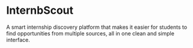 # InternbScout
A smart internship discovery platform that makes it easier for students to find opportunities from multiple sources, all in one clean and simple interface.
